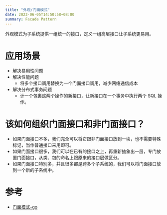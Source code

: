 ```yaml
---
title: "外观/门面模式"
date: 2023-06-05T14:50:58+08:00
summary: Facade Pattern
---
```


外观模式为子系统提供一组统一的接口，定义一组高层接口让子系统更易用。

# 应用场景

- 解决易用性问题
- 解决性能问题
  - 将多个接口调用替换为一个门面接口调用，减少网络通信成本
- 解决分布式事务问题
  - 计一个包裹这两个操作的新接口，让新接口在一个事务中执行两个 SQL 操作。

# 该如何组织门面接口和非门面接口？

- 如果门面接口不多，我们完全可以将它跟非门面接口放到一块，也不需要特殊标记，当作普通接口来用即可。
- 如果门面接口很多，我们可以在已有的接口之上，再重新抽象出一层，专门放置门面接口，从类、包的命名上跟原来的接口层做区分。
- 如果门面接口特别多，并且很多都是跨多个子系统的，我们可以将门面接口放到一个新的子系统中。

# 参考

- [门面模式-go](https://github.com/senghoo/golang-design-pattern/blob/master/01_facade/facade.go)
